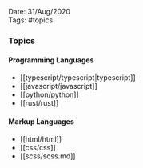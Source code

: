 Date: 31/Aug/2020  
Tags: #topics

### Topics

#### Programming Languages
* [[typescript/typescript|typescript]]
* [[javascript/javascript]]
* [[python/python]]
* [[rust/rust]]

#### Markup Languages
* [[html/html]]
* [[css/css]]
* [[scss/scss.md]]
